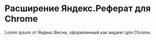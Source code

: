 Расширение Яндекс.Реферат для Chrome 
====================================

Lorem ipsum от Яндекс.Весна, оформленный как виджет для Chrome.